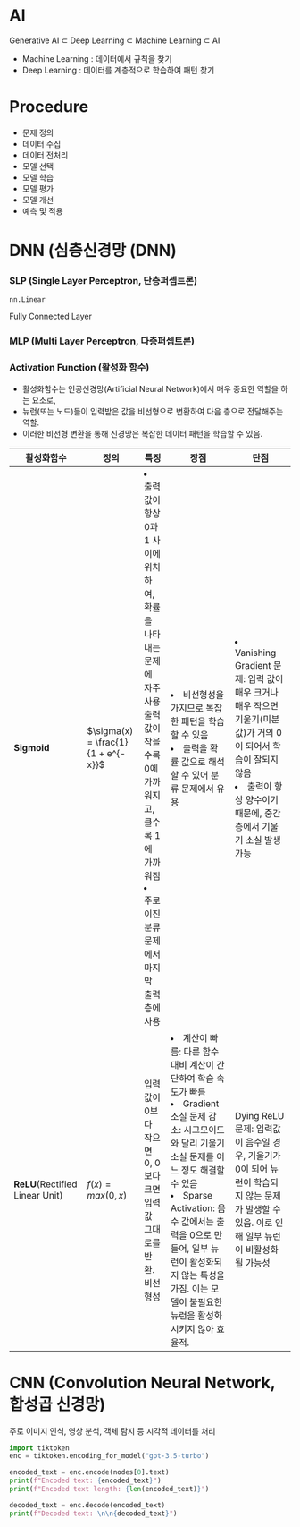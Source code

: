 # AI
Generative AI $\subset$ Deep Learning $\subset$ Machine Learning $\subset$ AI

- Machine Learning : 데이터에서 규칙을 찾기
- Deep Learning : 데이터를 계층적으로 학습하여 패턴 찾기

# Procedure
- 문제 정의
- 데이터 수집
- 데이터 전처리
- 모델 선택
- 모델 학습
- 모델 평가
- 모델 개선
- 예측 및 적용



# DNN (심층신경망 (DNN)

### SLP (Single Layer Perceptron, 단층퍼셉트론)

```
nn.Linear
```
Fully Connected Layer

### MLP (Multi Layer Perceptron, 다층퍼셉트론)


### Activation Function (활성화 함수)  
- 활성화함수는 인공신경망(Artificial Neural Network)에서 매우 중요한 역할을 하는 요소로,
- 뉴런(또는 노드)들이 입력받은 값을 비선형으로 변환하여 다음 층으로 전달해주는 역할. 
- 이러한 비선형 변환을 통해 신경망은 복잡한 데이터 패턴을 학습할 수 있음.


|활성화함수|정의|특징|장점|단점|
|---|---|---|---|---|
|**Sigmoid**|$\sigma(x) = \frac{1}{1 + e^{-x}}$|<li>출력값이 항상 0과 1 사이에 위치하여, 확률을 나타내는 문제에 자주 사용<br>출력값이 작을수록 0에 가까워지고, 클수록 1에 가까워짐<li>주로 이진 분류 문제에서 마지막 출력 층에 사용|<li>비선형성을 가지므로 복잡한 패턴을 학습할 수 있음<li>출력을 확률 값으로 해석할 수 있어 분류 문제에서 유용|<li>Vanishing Gradient 문제: 입력 값이 매우 크거나 매우 작으면 기울기(미분값)가 거의 0이 되어서 학습이 잘되지 않음<li>출력이 항상 양수이기 때문에, 중간 층에서 기울기 소실 발생 가능
|**ReLU**(Rectified Linear Unit)|$f(x)=max(0,x)$|입력 값이 0보다 작으면 0, 0보다 크면 입력값 그대로를 반환. 비선형성|<li>계산이 빠름: 다른 함수대비 계산이 간단하여 학습 속도가 빠름<li>Gradient 소실 문제 감소: 시그모이드와 달리 기울기 소실 문제를 어느 정도 해결할 수 있음<li>Sparse Activation: 음수 값에서는 출력을 0으로 만들어, 일부 뉴런이 활성화되지 않는 특성을 가짐. 이는 모델이 불필요한 뉴런을 활성화시키지 않아 효율적.|Dying ReLU 문제: 입력값이 음수일 경우, 기울기가 0이 되어 뉴런이 학습되지 않는 문제가 발생할 수 있음. 이로 인해 일부 뉴런이 비활성화될 가능성


# CNN (Convolution Neural Network, 합성곱 신경망)
주로 이미지 인식, 영상 분석, 객체 탐지 등 시각적 데이터를 처리

```Python
import tiktoken
enc = tiktoken.encoding_for_model("gpt-3.5-turbo")

encoded_text = enc.encode(nodes[0].text)
print(f"Encoded text: {encoded_text}")
print(f"Encoded text length: {len(encoded_text)}")

decoded_text = enc.decode(encoded_text)
print(f"Decoded text: \n\n{decoded_text}")
```
